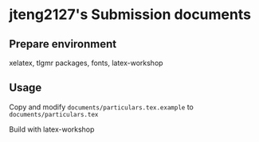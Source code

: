 # jteng2127's Submission documents

## Prepare environment

xelatex, tlgmr packages, fonts, latex-workshop

## Usage

Copy and modify `documents/particulars.tex.example` to `documents/particulars.tex`

Build with latex-workshop
